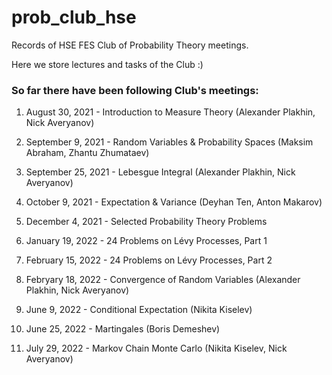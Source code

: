 # prob_club_hse
Records of HSE FES Club of Probability Theory meetings.

Here we store lectures and tasks of the Club :)

### So far there have been following Club's meetings:
1) August 30, 2021 - Introduction to Measure Theory (Alexander Plakhin, Nick Averyanov)

2) September 9, 2021 - Random Variables & Probability Spaces (Maksim Abraham, Zhantu Zhumataev)

3) September 25, 2021 - Lebesgue Integral (Alexander Plakhin, Nick Averyanov)

4) October 9, 2021 - Expectation & Variance (Deyhan Ten, Anton Makarov)

5) December 4, 2021 - Selected Probability Theory Problems

6) January 19, 2022 - 24 Problems on Lévy Processes, Part 1

7) February 15, 2022 - 24 Problems on Lévy Processes, Part 2

8) Febryary 18, 2022 - Convergence of Random Variables (Alexander Plakhin, Nick Averyanov)

9) June 9, 2022 - Conditional Expectation (Nikita Kiselev)

10) June 25, 2022 - Martingales (Boris Demeshev)

11) July 29, 2022 - Markov Chain Monte Carlo (Nikita Kiselev, Nick Averyanov)
